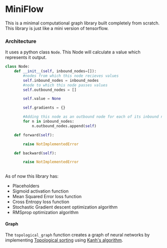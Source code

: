 # MiniFlow
This is a minimal computational graph library built completely from scratch. This library is just like a mini version of tensorflow.
### Architecture
It uses a python class `Node`. This Node will calculate a value which represents it output.
```python
class Node:
	def __init__(self, inbound_nodes=[]):
		#nodes from which this node recieves values
		self.inbound_nodes = inbound_nodes
		#node to which this node passes values
		self.outbound_nodes = []

		self.value = None

		self.gradients = {}

		#Adding this node as an outbound node for each of its inbound node
		for n in inbound_nodes:
			n.outbound_nodes.append(self)

	def forward(self):

		raise NotImplementedError

	def backward(self):

		raise NotImplementedError
    
```
As of now this library has:
* Placeholders
* Sigmoid activation function
* Mean Squared Error loss function
* Cross Entropy loss function
* Stochastic Gradient descent optimization algorithm
* RMSprop optimization algorithm

#### Graph
The `topological_graph` function creates a graph of neural networks by implementing [Topological sorting](https://en.wikipedia.org/wiki/Topological_sorting) using [Kanh's algorithm](https://en.wikipedia.org/wiki/Topological_sorting#Kahn.27s_algorithm).
